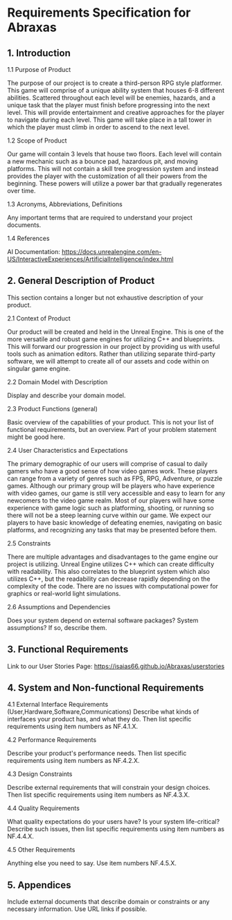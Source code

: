
# Requirements Specification for Abraxas
## 1. Introduction
1.1 Purpose of Product

The purpose of our project is to create a third-person RPG style platformer. This game will comprise of a unique ability system that houses 6-8 different abilities. Scattered throughout each level will be enemies, hazards, and a unique task that the player must finish before progressing into the next level. This will provide entertainment and creative approaches for the player to navigate during each level. This game will take place in a tall tower in which the player must climb in order to ascend to the next level. 

1.2 Scope of Product

Our game will contain 3 levels that house two floors. Each level will contain a new mechanic such as a bounce pad, hazardous pit, and moving platforms. This will not contain a skill tree progression system and instead provides the player with the customization of all their powers from the beginning. These powers will utilize a power bar that gradually regenerates over time. 

1.3 Acronyms, Abbreviations, Definitions

Any important terms that are required to understand your project documents.

1.4 References

AI Documentation: https://docs.unrealengine.com/en-US/InteractiveExperiences/ArtificialIntelligence/index.html

## 2. General Description of Product
This section contains a longer but not exhaustive description of your product.

2.1 Context of Product

Our product will be created and held in the Unreal Engine.  This is one of the more versatile and robust game engines for utilizing C++ and blueprints. This will forward our progression in our project by providing us with useful tools such as animation editors. Rather than utilizing separate third-party software, we will attempt to create all of our assets and code within on singular game engine. 

2.2 Domain Model with Description

Display and describe your domain model.

2.3 Product Functions (general)

Basic overview of the capabilities of your product. This is not your list of functional requirements, but an overview. Part of your problem statement might be good here.

2.4 User Characteristics and Expectations

The primary demographic of our users will comprise of casual to daily gamers who have a good sense of how video games work. These players can range from a variety of genres such as FPS, RPG, Adventure, or puzzle games. Although our primary group will be players who have experience with video games, our game is still very accessible and easy to learn for any newcomers to the video game realm. Most of our players will have some experience with game logic such as platforming, shooting, or running so there will not be a steep learning curve within our game. We expect our players to have basic knowledge of defeating enemies, navigating on basic platforms, and recognizing any tasks that may be presented before them.

2.5 Constraints

There are multiple advantages and disadvantages to the game engine our project is utilizing. Unreal Engine utilizes C++ which can create difficulty with readability. This also correlates to the blueprint system which also utilizes C++, but the readability can decrease rapidly depending on the complexity of the code. There are no issues with computational power for graphics or real-world light simulations. 

2.6 Assumptions and Dependencies

Does your system depend on external software packages? System assumptions? If so, describe them.

## 3. Functional Requirements

Link to our User Stories Page: https://isaias66.github.io/Abraxas/userstories 

## 4. System and Non-functional Requirements
4.1 External Interface Requirements (User,Hardware,Software,Communications)
Describe what kinds of interfaces your product has, and what they do. Then list specific requirements using item numbers as NF.4.1.X.

4.2 Performance Requirements

Describe your product's performance needs. Then list specific requirements using item numbers as NF.4.2.X.

4.3 Design Constraints

Describe external requirements that will constrain your design choices. Then list specific requirements using item numbers as NF.4.3.X.

4.4 Quality Requirements

What quality expectations do your users have? Is your system life-critical? Describe such issues, then list specific requirements using item numbers as NF.4.4.X.

4.5 Other Requirements

Anything else you need to say. Use item numbers NF.4.5.X.

## 5. Appendices
Include external documents that describe domain or constraints or any necessary information. Use URL links if possible.
